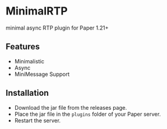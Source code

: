 # MinimalRTP

minimal async RTP plugin for Paper 1.21+

## Features
- Minimalistic
- Async
- MiniMessage Support

## Installation
- Download the jar file from the releases page.
- Place the jar file in the `plugins` folder of your Paper server.
- Restart the server.

